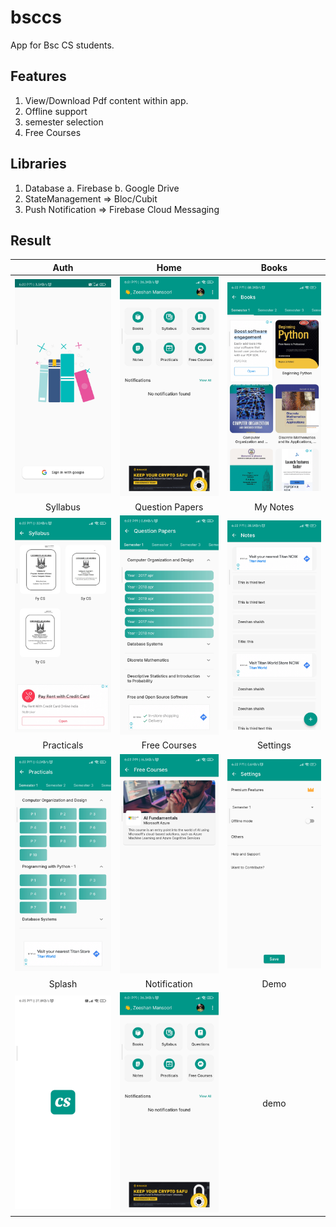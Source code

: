 # bsccs

App for Bsc CS students.

## Features
1. View/Download Pdf content within app.
2. Offline support
3. semester selection
4. Free Courses

## Libraries
1. Database 
  a. Firebase
  b. Google Drive
2. StateManagement => Bloc/Cubit  
3. Push Notification => Firebase Cloud Messaging


## Result

| Auth          |                     Home                  |   Books                |
|:---------------------------:|:---------------------------:|:---------------------------:|
| <img src="screenshots/auth.jpg" width="200"/> | <img src="screenshots/home.jpg" width="200"/> | <img src="screenshots/books.jpg" width="200"/> | 
| Syllabus          |                     Question Papers                  |   My Notes   |
| <img src="screenshots/syllabus.jpg" width="200"/> | <img src="screenshots/question_papers.jpg" width="200"/> | <img src="screenshots/notes.jpg" width="200"/> | 
| Practicals | Free Courses | Settings |
| <img src="screenshots/practicals.jpg" width="200"/> | <img src="screenshots/free_courses.jpg" width="200"/> | <img src="screenshots/settings.jpg" width="200"/> | 
|   Splash          |         Notification         |       Demo         |
| <img src="screenshots/splash.jpg" width="200"/> | <img src="screenshots/home.jpg" width="200"/> | demo | 



